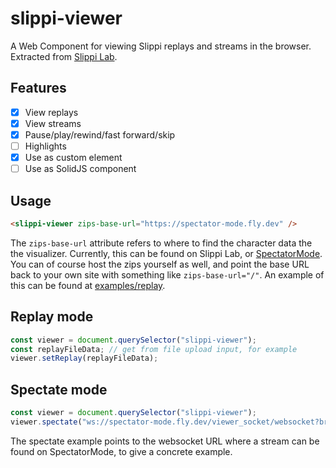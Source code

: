 # slippi-viewer

A Web Component for viewing Slippi replays and streams in the browser. Extracted from [Slippi Lab](https://github.com/frankborden/slippilab).

## Features
- [x] View replays
- [x] View streams
- [x] Pause/play/rewind/fast forward/skip
- [ ] Highlights
- [x] Use as custom element
- [ ] Use as SolidJS component

## Usage

```html
<slippi-viewer zips-base-url="https://spectator-mode.fly.dev" />
```

The `zips-base-url` attribute refers to where to find the character data the the visualizer. Currently, this can be found on Slippi Lab, or [SpectatorMode](https://github.com/gcpreston/spectator_mode/). You can of course host the zips yourself as well, and point the base URL back to your own site with something like `zips-base-url="/"`. An example of this can be found at [examples/replay](examples/replay/index.html).

## Replay mode

```js
const viewer = document.querySelector("slippi-viewer");
const replayFileData; // get from file upload input, for example
viewer.setReplay(replayFileData);
```

## Spectate mode

```js
const viewer = document.querySelector("slippi-viewer");
viewer.spectate("ws://spectator-mode.fly.dev/viewer_socket/websocket?bridge_id=<stream ID>");
```

The spectate example points to the websocket URL where a stream can be found on SpectatorMode, to give a concrete example.
